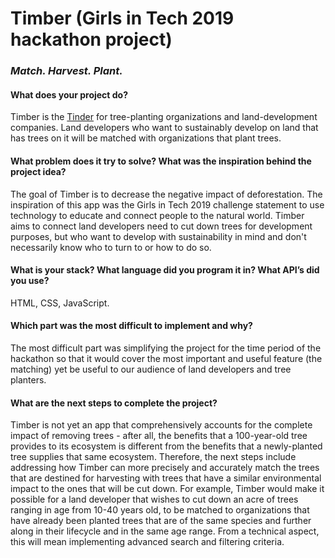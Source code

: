 # Timber (Girls in Tech 2019 hackathon project)

### _Match. Harvest. Plant._

#### What does your project do?
Timber is the [Tinder](https://tinder.com/) for tree-planting organizations and land-development companies. Land developers who want to sustainably develop on land that has trees on it will be matched with organizations that plant trees. 

#### What problem does it try to solve? What was the inspiration behind the project idea?
The goal of Timber is to decrease the negative impact of deforestation. The inspiration of this app was the Girls in Tech 2019 challenge statement to use technology to educate and connect people to the natural world. Timber aims to connect land developers need to cut down trees for development purposes, but who want to develop with sustainability in mind and don't necessarily know who to turn to or how to do so.

#### What is your stack? What language did you program it in? What API’s did you use?
HTML, CSS, JavaScript. 

#### Which part was the most difficult to implement and why?
The most difficult part was simplifying the project for the time period of the hackathon so that it would cover the most important and useful feature (the matching) yet be useful to our audience of land developers and tree planters. 

#### What are the next steps to complete the project?
Timber is not yet an app that comprehensively accounts for the complete impact of removing trees - after all, the benefits that a 100-year-old tree provides to its ecosystem is different from the benefits that a newly-planted tree supplies that same ecosystem. Therefore, the next steps include addressing how Timber can more precisely and accurately match the trees that are destined for harvesting with trees that have a similar environmental impact to the ones that will be cut down. 
For example, Timber would make it possible for a land developer that wishes to cut down an acre of trees ranging in age from 10-40 years old, to be matched to organizations that have already been planted trees that are of the same species and further along in their lifecycle and in the same age range. From a technical aspect, this will mean implementing advanced search and filtering criteria.

